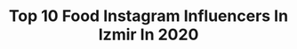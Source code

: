 ---
title: Top 10 Food Instagram Influencers In Izmir In 2020
description: >-
  Find top food Instagram influencers in Izmir in 2020. Most popular hashtags: #izmir #food #istanbul #instagood.
platform: Instagram
hits: 152
text_top: Analyze the best Instagram profiles on inBeat.
text_bottom: inBeat has 152 Instagram influencers like this in Izmir, Turkey for you to collaborate.
profiles:
  - username: "muhendisbirkadin"
    fullname: >-
      Ayça Aydın 🧿
    bio: >-
      📌Lifestyle | Food | Travel | Beauty 👷🏻‍♀️İnşaat Mühendisi 👩🏻‍💻 Inf.Mark. & Event Hosting 📍İzmir Pr&Mekan Tanıtımları: Mail/Dm
    location: "Turkey"
    followers: 78560
    engagement: 269
    commentsToLikes: 0.217945
    id: ck8t3fiwe32ch0j786o58wssv
    verified: false
    hashtags: "#bucayikesfet, #izmirblogger, #kahvalt, #izmirdeyasam"
  - username: "oglakkiziofficial"
    fullname: >-
      izmir
    bio: >-
      @izmirsocialhelper @bugunizmirdeneyesek 📬Tanıtım/Çekiliş:DM&Mail KAPADOKYA TATİLİMİZ YAYINDA.👇🏻 Abone olmayı unutmayın.❤
    location: "Turkey"
    followers: 36010
    engagement: 340
    commentsToLikes: 0.019028
    id: ck8t9357amsqf0j781t2ajfbr
    verified: false
    hashtags: "#bostanl, #c4c, #comment4comment, #followback"
  - username: "xphalitxp"
    fullname: >-
      Temizkan_halidd
    bio: >-
      ♥ GÜMÜŞHANE ÜNİVERSİTESİ ♥ PROFİLİME HOŞ GELDİN / ♥İŞ BİRLİĞİ İÇİN DM ♥ HATAY'IN EFSANESİ ♥ HATAY/ANTAKYA ♥️
    location: "Turkey"
    followers: 10140
    engagement: 406
    commentsToLikes: 0.098382
    id: ckapb2imgybv80i789vnokj18
    verified: false
    hashtags: "#dog, #kids, #instalike, #bestoftheday"
  - username: "antalyagurmesimurat"
    fullname: >-
      Antalya Gurmesi Murat Atay
    bio: >-
      🇹🇷 ANTALYA Sevdam ➡️ Gurme; Lezzeti keşfetmiş, damak tadına sahip kişi demek. (Bir okulu yoktur) 🎥 Youtuber 👇Abone Ol👇 📲 İletişim için - Mail Lütfen
    location: "Turkey"
    followers: 222118
    engagement: 72
    commentsToLikes: 0.020505
    id: ck0uettwjm9n20i19h4a6dn0j
    verified: false
    hashtags: "#sunum, #dessert, #istanbul, #muratatay"
  - username: "narmina_princessa"
    fullname: >-
      Princess Life Style  👑
    bio: >-
      Marriage 21.03.2020 🇦🇿❤️🇮🇹
    location: "Turkey"
    followers: 63268
    engagement: 81
    commentsToLikes: 0.020189
    id: ck0w79n4jcga10i19soj4n83g
    verified: false
    hashtags: "#azstagram, #love, #vacation, #instaaz"
  - username: "ezgiparinn"
    fullname: >-
      Ezgi Parın
    bio: >-
      Food Engineer • MSc • İzmir
    location: "Turkey"
    followers: 6911
    engagement: 1036
    commentsToLikes: 0.022552
    id: ck9web9r8jijn0j78s3nrzwi3
    verified: false
    hashtags: "#beachparty, #ootdfashion, #mango, #beachlife"
  - username: "anilarinmutfagi"
    fullname: >-
      anıların mutfağında
    bio: >-
      İstanbul - İzmir ⭐Yemek Yazarı ⭐Mekan Yazarı ⭐Mekan ve ürün tanıtımları için iletişim 📩 DM
    location: "Turkey"
    followers: 28472
    engagement: 376
    commentsToLikes: 0.078271
    id: ck133vjhfua3p0i19x2bjs5tv
    verified: false
    hashtags: "#tariflerim, #food, #mukemmellezzetler, #instafood"
  - username: "yunusemreakkor"
    fullname: >-
      Sertabbah
    bio: >-
      Ayla’nın babası 💕 TRT 2 ‘de belgeselci,Skylife yazarı,Kültür araştırmacısı, World cookbook awards 2020’de dünyanın en iyisi ödüllü, Zanaatkar aşçıbaşı
    location: "Turkey"
    followers: 169582
    engagement: 281
    commentsToLikes: 0.026794
    id: ck5zo3lkvpov80i1467ijxhnx
    verified: true
    hashtags: "#instafood, #nature, #photography, #sultanahmet"
  - username: "evkeyfim"
    fullname: >-
      𝓔 𝓿 𝓴 𝓮 𝔂 𝓯 𝓲 𝓶
    bio: >-
      🟪Gerçek hayattaki samimiyetsizliklerden bıkıp sanalı tercih eden biri - 🅸🆉🅼🅸🆁 🟪Ek gelir isteyenler için 👉@asli.fit.life 🟪Tanıtım ve işbirliği için 👉DM
    location: "Turkey"
    followers: 36402
    engagement: 437
    commentsToLikes: 0.171662
    id: ck0u0lb79u7uv0i19oheehp3b
    verified: false
    hashtags: "#kahvekeyfi, #manzara, #iftarmen, #hay"
  - username: "yemekle_bitmez"
    fullname: >-
      Okullu Değil, Alaylı 🔪
    bio: >-
      Mehmet Ay @moslifeiletisim reklam ve sosyal medya ajansı Kendi çapında usta Sosyete tabirle chef 😉 Güzel izmirli Gurme degil İyi bir gastronomici
    location: "Turkey"
    followers: 180771
    engagement: 98
    commentsToLikes: 0.023298
    id: ck1393uxrjdt90i19zax0qkrs
    verified: false
    hashtags: "#food, #foods, #foodporn, #foodie"
---